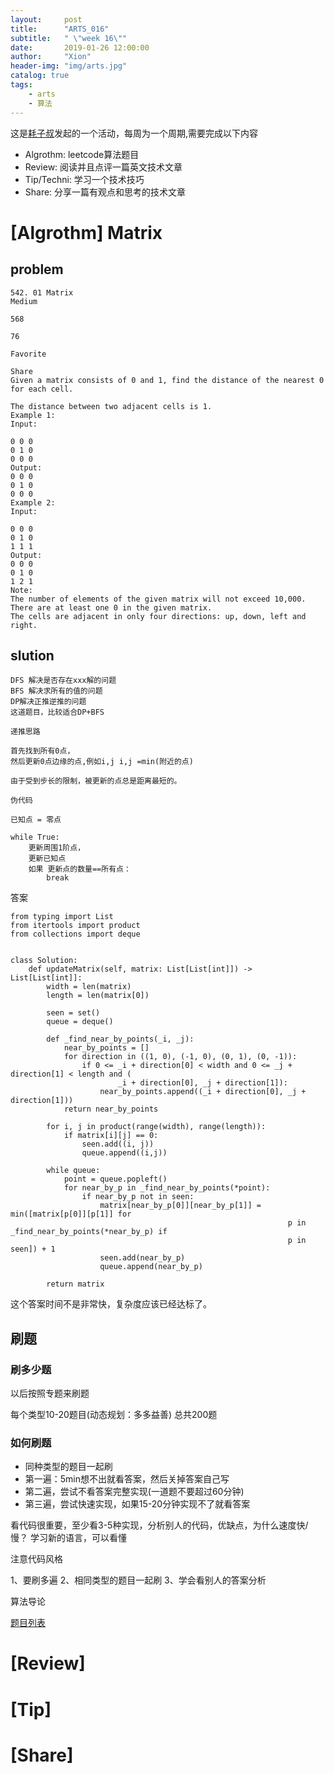 ```yaml
---
layout:     post
title:      "ARTS_016"
subtitle:   " \"week 16\""
date:       2019-01-26 12:00:00
author:     "Xion"
header-img: "img/arts.jpg"
catalog: true
tags:
    - arts
    - 算法
---
```



这是[耗子叔](https://coolshell.cn)发起的一个活动，每周为一个周期,需要完成以下内容

 - Algrothm: leetcode算法题目
 - Review: 阅读并且点评一篇英文技术文章
 - Tip/Techni: 学习一个技术技巧
 - Share: 分享一篇有观点和思考的技术文章

# [Algrothm]  Matrix

## problem

```
542. 01 Matrix
Medium

568

76

Favorite

Share
Given a matrix consists of 0 and 1, find the distance of the nearest 0 for each cell.

The distance between two adjacent cells is 1.
Example 1: 
Input:

0 0 0
0 1 0
0 0 0
Output:
0 0 0
0 1 0
0 0 0
Example 2: 
Input:

0 0 0
0 1 0
1 1 1
Output:
0 0 0
0 1 0
1 2 1
Note:
The number of elements of the given matrix will not exceed 10,000.
There are at least one 0 in the given matrix.
The cells are adjacent in only four directions: up, down, left and right.

```

## slution

```
DFS 解决是否存在xxx解的问题
BFS 解决求所有的值的问题
DP解决正推逆推的问题
这道题目，比较适合DP+BFS

递推思路

首先找到所有0点，
然后更新0点边缘的点,例如i,j i,j =min(附近的点) 

由于受到步长的限制，被更新的点总是距离最短的。

伪代码

已知点 = 零点

while True:
    更新周围1阶点，
    更新已知点
    如果 更新点的数量==所有点：
        break

```
答案
```
from typing import List
from itertools import product
from collections import deque


class Solution:
    def updateMatrix(self, matrix: List[List[int]]) -> List[List[int]]:
        width = len(matrix)
        length = len(matrix[0])

        seen = set()
        queue = deque()

        def _find_near_by_points(_i, _j):
            near_by_points = []
            for direction in ((1, 0), (-1, 0), (0, 1), (0, -1)):
                if 0 <= _i + direction[0] < width and 0 <= _j + direction[1] < length and (
                        _i + direction[0], _j + direction[1]):
                    near_by_points.append((_i + direction[0], _j + direction[1]))
            return near_by_points

        for i, j in product(range(width), range(length)):
            if matrix[i][j] == 0:
                seen.add((i, j))
                queue.append((i,j))

        while queue:
            point = queue.popleft()
            for near_by_p in _find_near_by_points(*point):
                if near_by_p not in seen:
                    matrix[near_by_p[0]][near_by_p[1]] = min([matrix[p[0]][p[1]] for
                                                              p in _find_near_by_points(*near_by_p) if
                                                              p in seen]) + 1
                    seen.add(near_by_p)
                    queue.append(near_by_p)

        return matrix
```

这个答案时间不是非常快，复杂度应该已经达标了。

## 刷题

### 刷多少题
以后按照专题来刷题

每个类型10-20题目(动态规划：多多益善)
总共200题

### 如何刷题

- 同种类型的题目一起刷
- 第一遍：5min想不出就看答案，然后关掉答案自己写
- 第二遍，尝试不看答案完整实现(一道题不要超过60分钟)
- 第三遍，尝试快速实现，如果15-20分钟实现不了就看答案

看代码很重要，至少看3-5种实现，分析别人的代码，优缺点，为什么速度快/慢？
学习新的语言，可以看懂

注意代码风格


1、要刷多遍
2、相同类型的题目一起刷
3、学会看别人的答案分析

算法导论

[题目列表]( https://docs.google.com/spreadsheets/d/1SbpY-04Cz8EWw3A_LBUmDEXKUMO31DBjfeMoA0dlfIA/edit#gid=126913158)




# [Review] 

# [Tip] 

# [Share] 